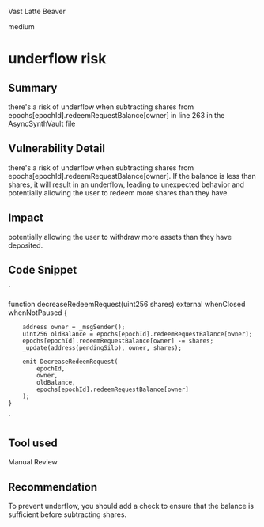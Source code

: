 Vast Latte Beaver

medium

# underflow risk

## Summary
there's a risk of underflow when subtracting shares from epochs[epochId].redeemRequestBalance[owner] in line 263 in the AsyncSynthVault file


## Vulnerability Detail
there's a risk of underflow when subtracting shares from epochs[epochId].redeemRequestBalance[owner]. If the balance is less than shares, it will result in an underflow, leading to unexpected behavior and potentially allowing the user to redeem more shares than they have.

## Impact

potentially allowing the user to withdraw more assets than they have deposited.

## Code Snippet

`

function
 decreaseRedeemRequest(uint256 shares)
        external
        whenClosed
        whenNotPaused
    {

        address owner = _msgSender();
        uint256 oldBalance = epochs[epochId].redeemRequestBalance[owner];
        epochs[epochId].redeemRequestBalance[owner] -= shares;
        _update(address(pendingSilo), owner, shares);

        emit DecreaseRedeemRequest(
            epochId,
            owner,
            oldBalance,
            epochs[epochId].redeemRequestBalance[owner]
        );
    }
`
## Tool used

Manual Review

## Recommendation
To prevent underflow, you should add a check to ensure that the balance is sufficient before subtracting shares.